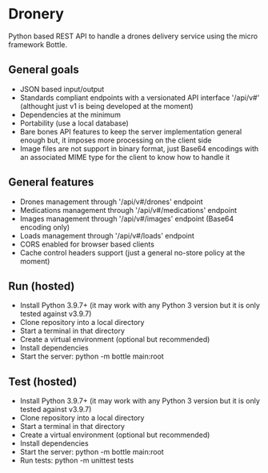 # Dronery

Python based REST API to handle a drones delivery service using the micro framework Bottle.

## General goals
- JSON based input/output
- Standards compliant endpoints with a versionated API interface '/api/v#' (althought just v1 is being developed at the moment)
- Dependencies at the minimum
- Portability (use a local database)
- Bare bones API features to keep the server implementation general enough but, it imposes more processing on the client side
- Image files are not support in binary format, just Base64 encodings with an associated MIME type for the client to know how to handle it

## General features
- Drones management through '/api/v#/drones' endpoint
- Medications management through '/api/v#/medications' endpoint
- Images management through '/api/v#/images' endpoint (Base64 encoding only)
- Loads management through '/api/v#/loads' endpoint
- CORS enabled for browser based clients
- Cache control headers support (just a general no-store policy at the moment)

## Run (hosted)
- Install Python 3.9.7+ (it may work with any Python 3 version but it is only tested against v3.9.7)
- Clone repository into a local directory
- Start a terminal in that directory
- Create a virtual environment (optional but recommended)
- Install dependencies
- Start the server: python -m bottle main:root

## Test (hosted)
- Install Python 3.9.7+ (it may work with any Python 3 version but it is only tested against v3.9.7)
- Clone repository into a local directory
- Start a terminal in that directory
- Create a virtual environment (optional but recommended)
- Install dependencies
- Start the server: python -m bottle main:root
- Run tests: python -m unittest tests
